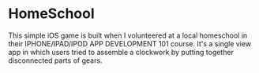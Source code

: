 HomeSchool
==========
This simple iOS game is built when I volunteered at a local homeschool in their IPHONE/IPAD/IPOD APP DEVELOPMENT 101 course.
It's a single view app in which users tried to assemble a clockwork by putting together disconnected parts of gears. 
